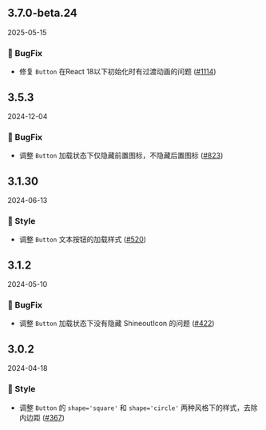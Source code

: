 ## 3.7.0-beta.24
2025-05-15
### 🐞 BugFix

- 修复 `Button` 在React 18以下初始化时有过渡动画的问题 ([#1114](https://github.com/sheinsight/shineout-next/pull/1114))


## 3.5.3
2024-12-04
### 🐞 BugFix

- 调整 `Button` 加载状态下仅隐藏前置图标，不隐藏后置图标 ([#823](https://github.com/sheinsight/shineout-next/pull/823))


## 3.1.30
2024-06-13
### 💅 Style

- 调整 `Button` 文本按钮的加载样式 ([#520](https://github.com/sheinsight/shineout-next/pull/520))

## 3.1.2
2024-05-10
### 🐞 BugFix

- 调整 `Button` 加载状态下没有隐藏 ShineoutIcon 的问题 ([#422](https://github.com/sheinsight/shineout-next/pull/422))

## 3.0.2
2024-04-18
### 💅 Style

- 调整 `Button` 的 `shape='square'` 和 `shape='circle'` 两种风格下的样式，去除内边距 ([#367](https://github.com/sheinsight/shineout-next/pull/367))
